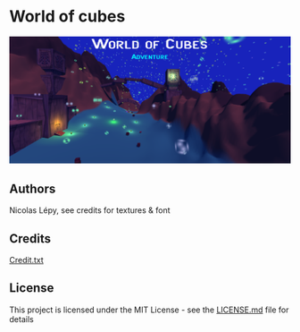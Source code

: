 # World of cubes

![Alt text](Readme/pic1.png?raw=true "Screenshot of main scene")

## Authors
Nicolas Lépy, see credits for textures & font

## Credits
[Credit.txt](Credit.txt)

## License

This project is licensed under the MIT License - see the [LICENSE.md](LICENSE.md) file for details